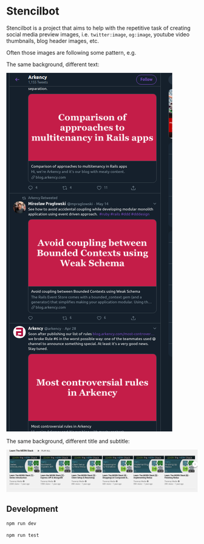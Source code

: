 # Stencilbot

Stencilbot is a project that aims to help with the repetitive task of creating social media preview images, i.e. `twitter:image`, `og:image`, youtube video thumbnails, blog header images, etc.

Often those images are following some pattern, e.g.

The same background, different text:

![arkency twitter wall](static/arkency-twitter-posts.png)

The same background, different title and subtitle:

![traversy media MERN course](static/traversy-media-mern-course.png)

## Development

```bash
npm run dev
```

```bash
npm run test
```
